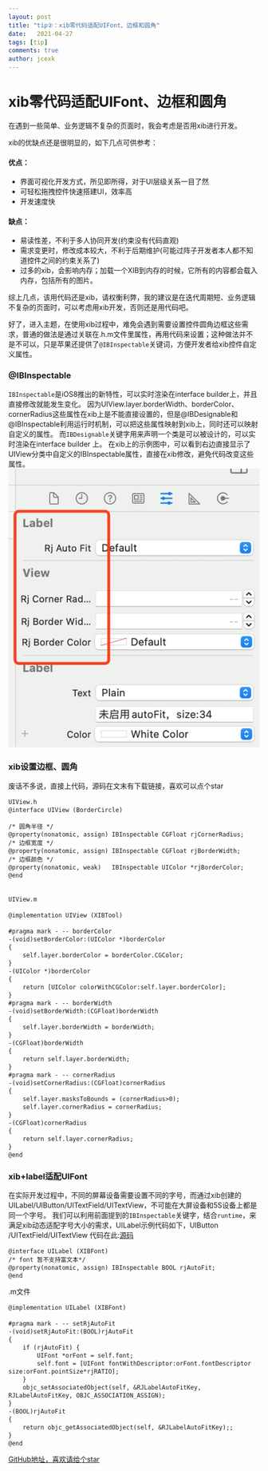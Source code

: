 ```yaml
---
layout: post
title: "tip②：xib零代码适配UIFont、边框和圆角"
date:   2021-04-27
tags: [tip]
comments: true
author: jcexk
---
```

# xib零代码适配UIFont、边框和圆角
在遇到一些简单、业务逻辑不复杂的页面时，我会考虑是否用xib进行开发。

xib的优缺点还是很明显的，如下几点可供参考：
#### 优点：
* 界面可视化开发方式，所见即所得，对于UI层级关系一目了然
* 可轻松拖拽控件快速搭建UI，效率高
* 开发速度快

#### 缺点：
* 易读性差，不利于多人协同开发(约束没有代码直观)
* 需求变更时，修改成本较大，不利于后期维护(可能过阵子开发者本人都不知道控件之间的约束关系了)
* 过多的xib，会影响内存；加载一个XIB到内存的时候，它所有的内容都会载入内存，包括所有的图片。

综上几点，该用代码还是xib，请权衡利弊，我的建议是在迭代周期短、业务逻辑不复杂的页面时，可以考虑用xib开发，否则还是用代码吧。

好了，进入主题，在使用xib过程中，难免会遇到需要设置控件圆角边框这些需求，普通的做法是通过关联在.h.m文件里属性，再用代码来设置；这种做法并不是不可以，只是苹果还提供了`@IBInspectable`关键词，方便开发者给xib控件自定义属性。
### @IBInspectable
`IBInspectable`是iOS8推出的新特性，可以实时渲染在interface builder上，并且直接修改就能发生变化。
因为UIView.layer.borderWidth、borderColor、cornerRadius这些属性在xib上是不能直接设置的，但是@IBDesignable和@IBInspectable利用运行时机制，可以把这些属性映射到xib上，同时还可以映射自定义的属性。
而`IBDesignable`关键字用来声明一个类是可以被设计的，可以实时渲染在interface builder 上。
在xib上的示例图中，可以看到右边直接显示了UIView分类中自定义的IBInspectable属性，直接在xib修改，避免代码改变这些属性。
![-w267](https://github.com/jcexk/jcexk.github.io/blob/master/images/16194586000253.jpg?raw=true)
### xib设置边框、圆角
废话不多说，直接上代码，源码在文末有下载链接，喜欢可以点个star

```
UIView.h
@interface UIView (BorderCircle)

/* 圆角半径 */
@property(nonatomic, assign) IBInspectable CGFloat rjCornerRadius;
/* 边框宽度 */
@property(nonatomic, assign) IBInspectable CGFloat rjBorderWidth;
/* 边框颜色 */
@property(nonatomic, weak)   IBInspectable UIColor *rjBorderColor;
@end


UIView.m

@implementation UIView (XIBTool)

#pragma mark - -- borderColor
-(void)setBorderColor:(UIColor *)borderColor
{
    self.layer.borderColor = borderColor.CGColor;
}
-(UIColor *)borderColor
{
    return [UIColor colorWithCGColor:self.layer.borderColor];
}
#pragma mark - -- borderWidth
-(void)setBorderWidth:(CGFloat)borderWidth
{
    self.layer.borderWidth = borderWidth;
}
-(CGFloat)borderWidth
{
    return self.layer.borderWidth;
}
#pragma mark - -- cornerRadius
-(void)setCornerRadius:(CGFloat)cornerRadius
{
    self.layer.masksToBounds = (cornerRadius>0);
    self.layer.cornerRadius = cornerRadius;
}
-(CGFloat)cornerRadius
{
    return self.layer.cornerRadius;
}
@end
```
### xib+label适配UIFont
在实际开发过程中，不同的屏幕设备需要设置不同的字号，而通过xib创建的UILabel/UIButton/UITextField/UITextView，不可能在大屏设备和5S设备上都是同一个字号。
我们可以利用前面提到的`IBInspectable`关键字，结合`runtime`，来满足xib动态适配字号大小的需求，UILabel示例代码如下，UIButton
/UITextField/UITextView 代码在此:[源码](https://github.com/jcexk/RJAutoFitLabel)
```
@interface UILabel (XIBFont)
/* font 暂不支持富文本*/
@property(nonatomic, assign) IBInspectable BOOL rjAutoFit;
@end

```
.m文件
```
@implementation UILabel (XIBFont)

#pragma mark - -- setRjAutoFit
-(void)setRjAutoFit:(BOOL)rjAutoFit
{
    if (rjAutoFit) {
        UIFont *orFont = self.font;
        self.font = [UIFont fontWithDescriptor:orFont.fontDescriptor size:orFont.pointSize*rjRATIO];
    }
    objc_setAssociatedObject(self, &RJLabelAutoFitKey, RJLabelAutoFitKey, OBJC_ASSOCIATION_ASSIGN);
}
-(BOOL)rjAutoFit
{
    return objc_getAssociatedObject(self, &RJLabelAutoFitKey);;
}
@end
```
[GitHub地址，喜欢请给个star](https://github.com/jcexk/RJAutoFitLabel)
